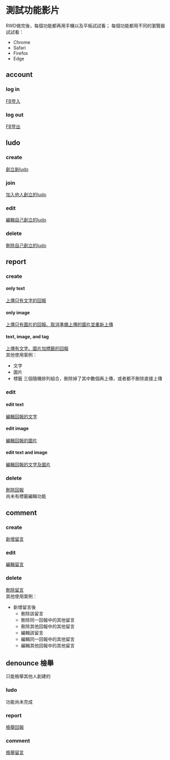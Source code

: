 # 測試功能影片
RWD做完後，每個功能都再用手機以及平板試試看；
每個功能都用不同的瀏覽器試試看：
- Chrome
- Safari
- Firefox
- Edge

## account
### log in
[FB登入](https://www.youtube.com/watch?v=1gbBHBmgCOk)
### log out
[FB登出](https://www.youtube.com/watch?v=EPJYJ1zsSJU)

## ludo
### create
[創立新ludo](https://www.youtube.com/watch?v=U5INU8mKnnM)
### join
[加入他人創立的ludo](https://www.youtube.com/watch?v=2dLNH24VxR4)
### edit
[編輯自己創立的ludo](https://www.youtube.com/watch?v=MRWUazvzTqU)
### delete
[刪除自己創立的ludo](https://www.youtube.com/watch?v=ErPUJ8Ky9gA)

## report
### create
#### only text
[上傳只有文字的回報](https://www.youtube.com/watch?v=78tM06H1XN0)
#### only image
[上傳只有圖片的回報、取消準備上傳的圖片並重新上傳](https://www.youtube.com/watch?v=5i4eYtmu0Ks)
#### text, image, and tag
[上傳有文字、圖片加標籤的回報](https://www.youtube.com/watch?v=lUQ32MD1g6k)   
其他使用案例：
- 文字
- 圖片
- 標籤
三個隨機排列組合，刪除掉了其中數個再上傳，或者都不刪除直接上傳

### edit
#### edit text
[編輯回報的文字](https://www.youtube.com/watch?v=YR3Ak7d56ZM)
#### edit image
[編輯回報的圖片](https://www.youtube.com/watch?v=JAfQxC9NaQ4)
#### edit text and image
[編輯回報的文字及圖片](https://www.youtube.com/watch?v=8l5LDT-9IuY)
### delete
[刪除回報](https://www.youtube.com/watch?v=1jiGsSMM5WQ)   
尚未有標籤編輯功能

## comment
### create
[新增留言](https://www.youtube.com/watch?v=-hU53EfUi3o)
### edit
[編輯留言](https://www.youtube.com/watch?v=zhFHyEYdsAI)
### delete
[刪除留言](https://www.youtube.com/watch?v=3p2KZ7U0D1Q)   
其他使用案例：
- 新增留言後
    - 刪除該留言
    - 刪除同一回報中的其他留言
    - 刪除其他回報中的其他留言
    - 編輯該留言
    - 編輯同一回報中的其他留言
    - 編輯其他回報中的其他留言

## denounce 檢舉
只能檢舉其他人創建的
### ludo
功能尚未完成
### report
[檢舉回報](https://www.youtube.com/watch?v=6UAGWIQSBes)
### comment
[檢舉留言](https://www.youtube.com/watch?v=QOzHPXzDxoU)
